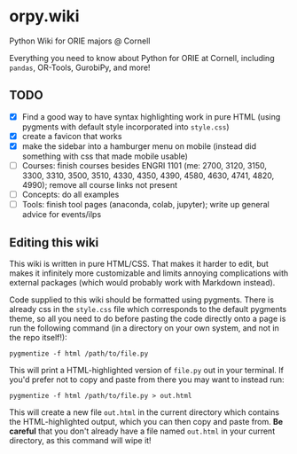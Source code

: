 # orpy.wiki
Python Wiki for ORIE majors @ Cornell

Everything you need to know about Python for ORIE at Cornell, including `pandas`, OR-Tools, GurobiPy, and more!

## TODO

 - [x] Find a good way to have syntax highlighting work in pure HTML (using pygments with default style incorporated into `style.css`)
 - [x] create a favicon that works
 - [x] make the sidebar into a hamburger menu on mobile (instead did something with css that made mobile usable)
 - [ ] Courses: finish courses besides ENGRI 1101 (me: 2700, 3120, 3150, 3300, 3310, 3500, 3510, 4330, 4350, 4390, 4580, 4630, 4741, 4820, 4990); remove all course links not present
 - [ ] Concepts: do all examples
 - [ ] Tools: finish tool pages (anaconda, colab, jupyter); write up general advice for events/ilps

## Editing this wiki

This wiki is written in pure HTML/CSS. That makes it harder to edit, but makes it infinitely more customizable and limits annoying complications with external packages (which would probably work with Markdown instead).

Code supplied to this wiki should be formatted using pygments. There is already css in the `style.css` file which corresponds to the default pygments theme, so all you need to do before pasting the code directly onto a page is run the following command (in a directory on your own system, and not in the repo itself!):

```
pygmentize -f html /path/to/file.py
```

This will print a HTML-highlighted version of `file.py` out in your terminal. If you'd prefer not to copy and paste from there you may want to instead run:

```
pygmentize -f html /path/to/file.py > out.html
```

This will create a new file `out.html` in the current directory which contains the HTML-highlighted output, which you can then copy and paste from. **Be careful** that you don't already have a file named `out.html` in your current directory, as this command will wipe it!


